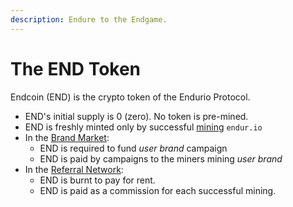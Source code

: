 ```yaml
---
description: Endure to the Endgame.
---
```


# The END Token

Endcoin (END) is the crypto token of the Endurio Protocol.

* END's initial supply is 0 (zero). No token is pre-mined.
* END is freshly minted only by successful [mining](por/mining.md) `endur.io`
* In the [Brand Market](./):
  * END is required to fund _user brand_ campaign
  * END is paid by campaigns to the miners mining _user brand_
* In the [Referral Network](referral-network/):
  * END is burnt to pay for rent.
  * END is paid as a commission for each successful mining.

